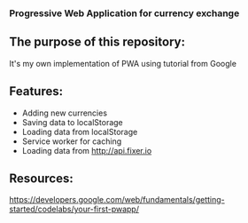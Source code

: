 ### Progressive Web Application for currency exchange
## The purpose of this repository:
It's my own implementation of PWA using tutorial from Google

## Features:
* Adding new currencies
* Saving data to localStorage
* Loading data from localStorage
* Service worker for caching
* Loading data from http://api.fixer.io

## Resources:
https://developers.google.com/web/fundamentals/getting-started/codelabs/your-first-pwapp/
